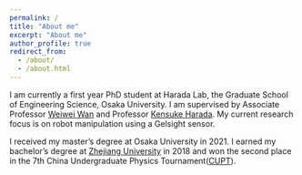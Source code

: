 ```yaml
---
permalink: /
title: "About me"
excerpt: "About me"
author_profile: true
redirect_from: 
  - /about/
  - /about.html
---
```


I am currently a first year PhD student at Harada Lab, the Graduate School of Engineering Science, Osaka University. 
I am supervised by Associate Professor [Weiwei Wan](https://wanweiwei07.github.io/) and Professor [Kensuke Harada](https://www.roboticmanipulation.org/members-old/%E5%8E%9F%E7%94%B0%E7%A0%94%E4%BB%8B/). 
My current research focus is on robot manipulation using a Gelsight sensor.

I received my master’s degree at Osaka University in 2021. 
I earned my bachelor’s degree at [Zhejiang University](https://www.zju.edu.cn/english/) in 2018 and won the second place in the 7th China Undergraduate Physics Tournament([CUPT](https://pt.nankai.edu.cn/main.htm)).


